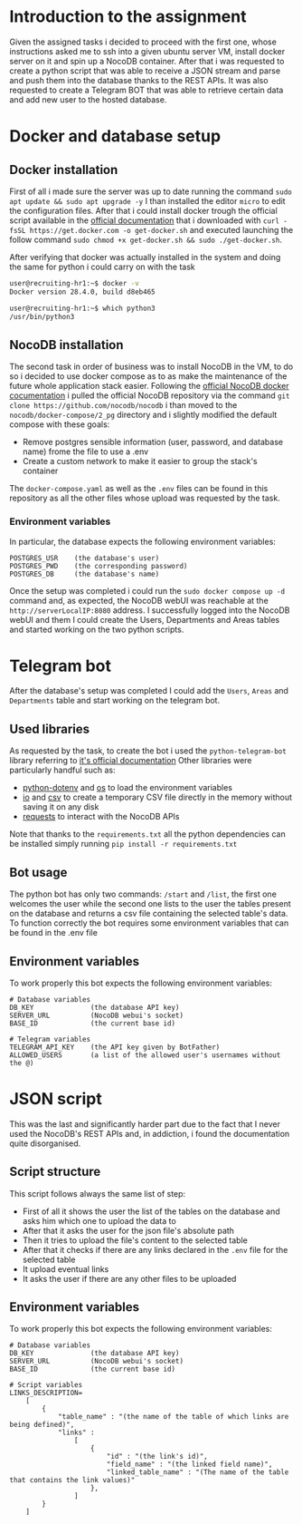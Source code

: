 # Introduction to the assignment

Given the assigned tasks i decided to proceed with the first one, whose instructions asked me to ssh into a given ubuntu server VM, install docker server on it and spin up a NocoDB container.
After that i was requested to create a python script that was able to receive a JSON stream and parse and push them into the database thanks to the REST APIs. It was also requested to create a Telegram BOT that was able to retrieve certain data and add new user to the hosted database.

# Docker and database setup
## Docker installation
First of all i made sure the server was up to date running the command `sudo apt update && sudo apt upgrade -y` I than installed the editor `micro` to edit the configuration files.
After that i could install docker trough the official script available in the [official documentation](https://docs.docker.com/engine/install/ubuntu/) that i downloaded with ``curl -fsSL https://get.docker.com -o get-docker.sh`` and executed launching the follow command `sudo chmod +x get-docker.sh && sudo ./get-docker.sh`.

After verifying that docker was actually installed in the system and doing the same for python i could carry on with the task
```bash
user@recruiting-hr1:~$ docker -v
Docker version 28.4.0, build d8eb465

user@recruiting-hr1:~$ which python3
/usr/bin/python3
```

## NocoDB installation
The second task in order of business was to install NocoDB in the VM, to do so i decided to use docker compose as to as make the maintenance of the future whole application stack easier.
Following the [official NocoDB docker cocumentation](https://nocodb.com/docs/self-hosting/installation/docker) i pulled the official NocoDB repository via the command 
`git clone https://github.com/nocodb/nocodb` i than moved to the `nocodb/docker-compose/2_pg` directory and i slightly modified the default compose with these goals:
* Remove postgres sensible information (user, password, and database name) frome the file to use a .env
* Create a custom network to make it easier to group the stack's container

The `docker-compose.yaml` as well as the `.env` files can be found in this repository as all the other files whose upload was requested by the task.

### Environment variables
In particular, the database expects the following environment variables:
```
POSTGRES_USR    (the database's user)
POSTGRES_PWD    (the corresponding password)
POSTGRES_DB     (the database's name)
```

Once the setup was completed i could run the `sudo docker compose up -d` command and, as expected, the NocoDB webUI was reachable at the `http://serverLocalIP:8080` address.
I successfully logged into the NocoDB webUI and them I could create the Users, Departments and Areas tables and started working on the two python scripts.

# Telegram bot

After the database's setup was completed I could add the `Users`, `Areas` and `Departments` table and start working on the telegram bot.

## Used libraries
As requested by the task, to create the bot i used the `python-telegram-bot` library referring to [it's official documentation](https://docs.python-telegram-bot.org/en/stable/index.html)
Other libraries were particularly handful such as:
* [python-dotenv](https://pypi.org/project/python-dotenv/) and [os](https://docs.python.org/3/library/os.html) to load the environment variables
* [io](https://docs.python.org/3/library/io.html) and [csv](https://docs.python.org/3/library/csv.html) to create a temporary CSV file directly in the memory without saving it on any disk
* [requests](https://pypi.org/project/requests/) to interact with the NocoDB APIs

Note that thanks to the `requirements.txt` all the python dependencies can be installed simply running `pip install -r requirements.txt`
## Bot usage
The python bot has only two commands: `/start` and `/list`, the first one welcomes the user while the second one lists to the user the tables present on the database and returns a csv file containing the selected table's data.
To function correctly the bot requires some environment variables that can be found in the .env file

## Environment variables
To work properly this bot expects the following environment variables:
```
# Database variables
DB_KEY              (the database API key)
SERVER_URL          (NocoDB webui's socket)
BASE_ID             (the current base id)

# Telegram variables
TELEGRAM_API_KEY    (the API key given by BotFather)
ALLOWED_USERS       (a list of the allowed user's usernames without the @)

```

# JSON script

This was the last and significantly harder part due to the fact that I never used the NocoDB's REST APIs and, in addiction, i found the documentation quite disorganised.

## Script structure

This script follows always the same list of step:
* First of all it shows the user the list of the tables on the database and asks him which one to upload the data to
* After that it asks the user for the json file's absolute path
* Then it tries to upload the file's content to the selected table
* After that it checks if there are any links declared in the `.env` file for the selected table
* It upload eventual links
* It asks the user if there are any other files to be uploaded

## Environment variables
To work properly this bot expects the following environment variables:
```
# Database variables
DB_KEY              (the database API key)
SERVER_URL          (NocoDB webui's socket)
BASE_ID             (the current base id)

# Script variables
LINKS_DESCRIPTION=
    [
        {
            "table_name" : "(the name of the table of which links are being defined)",  
            "links" : 
                [
                    {
                        "id" : "(the link's id)",
                        "field_name" : "(the linked field name)",
                        "linked_table_name" : "(The name of the table that contains the link values)"
                    },
                ]
        }
    ]

```